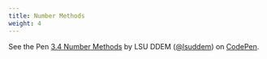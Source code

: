 ```yaml
---
title: Number Methods
weight: 4
---
```


<p data-height="600" data-theme-id="33744" data-slug-hash="9e712d38fdce87429b1536064a5f8422" data-default-tab="js" data-user="lsuddem" data-embed-version="2" data-pen-title="3.4 Number Methods" data-editable="true" class="codepen">See the Pen <a href="https://codepen.io/lsuddem/pen/9e712d38fdce87429b1536064a5f8422/">3.4 Number Methods</a> by LSU DDEM (<a href="https://codepen.io/lsuddem">@lsuddem</a>) on <a href="https://codepen.io">CodePen</a>.</p>
<script async src="https://static.codepen.io/assets/embed/ei.js"></script>